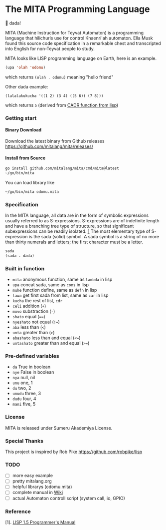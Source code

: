 # The MITA Programming Language 

🥩 dada!

MITA (Machine Instruction for Teyvat Automaton) is a programming language that hilichurls use for control Khaenri'ah automaton.
Ella Musk found this source code specification in a remarkable chest and transcripted into English for non-Teyvat people to study.

MITA looks like LISP programming language on Earth, here is an example.

```lisp
(upa 'olah 'odomu)
```
which returns `(olah . odomu)` meaning "hello friend"

Other dada example:
```
(lalalakukucha '((1 2) (3 4) ((5 6)) (7 8)))
```
which returns `5` (derived from [CADR function from lisp](http://clhs.lisp.se/Body/f_car_c.htm))


### Getting start

#### Binary Download
Download the latest binary from Github releases
https://github.com/mitalang/mita/releases/

#### Install from Source
```bash
go install github.com/mitalang/mita/cmd/mita@latest
~/go/bin/mita
```

You can load library like
```bash
~/go/bin/mita odomu.mita
```

### Specification
In the MITA language, all data are in the form of symbolic expressions usually referred to as S-expressions. S-expressions are of indefinite length and have a branching tree type of structure, so that significant subexpressions can be readily isolated. [1](#1)
The most elementary type of S-expression is the sada (solid) symbol. A sada symbol is a string of no more than thirty numerals and letters; the first character must be a letter. 

```lisp
sada
(sada . dada)
```

### Built in function

* `mita` anonymous function, same as `lambda` in lisp
* `upa` concat sada, same as `cons` in lisp
* `muhe` function define, same as `defn` in lisp
* `lawa` get first sada from list, same as `car` in lisp
* `kucha` the rest of list, `cdr`
* `celi` addition (`+`)
* `movo` substraction (`-`)
* `shato` equal (`==`)
* `nyeshato` not equal (`!=`)
* `aba` less than (`<`)
* `unta` greater than (`>`)
* `abashato` less than and equal (`<=`)
* `untashato` greater than and equal (`>=`)

### Pre-defined variables

* `da` True in boolean
* `nye` False in boolean
* `nya` null, nil
* `unu` one, 1
* `du` two, 2
* `unudu` three, 3
* `dudu` four, 4
* `mani` five, 5

### License 
MITA is released under Sumeru Akademiya License.

### Special Thanks
This project is inspired by Rob Pike https://github.com/robpike/lisp 

### TODO
- [ ] more easy example
- [ ] pretty mitalang.org
- [ ] helpful librarys (odomu.mita)
- [ ] complete manual in [Wiki](https://github.com/mitalang/mita/wiki/MITA-Programmer's-Manual)
- [ ] actual Automaton controll script (system call, io, GPIO)

### Reference
[1]. [LISP 1.5 Programmer's Manual](https://www.softwarepreservation.org/projects/LISP/book/LISP%201.5%20Programmers%20Manual.pdf)
